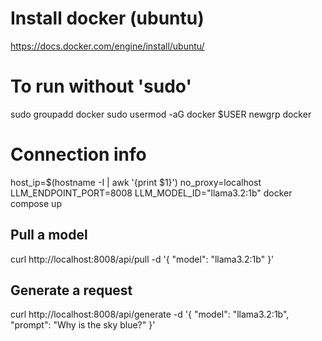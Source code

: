 # Install docker (ubuntu)
https://docs.docker.com/engine/install/ubuntu/

# To run without 'sudo'
sudo groupadd docker
sudo usermod -aG docker $USER
newgrp docker

# Connection info
host_ip=$(hostname -I | awk '{print $1}') no_proxy=localhost LLM_ENDPOINT_PORT=8008 LLM_MODEL_ID="llama3.2:1b" docker compose up


## Pull a model
curl http://localhost:8008/api/pull -d '{
  "model": "llama3.2:1b"
}'

## Generate a request
curl http://localhost:8008/api/generate -d '{
  "model": "llama3.2:1b",
  "prompt": "Why is the sky blue?"
}'